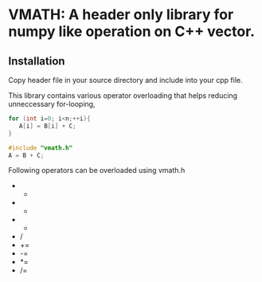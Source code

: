  # VMATH: A header only library for numpy like operation on C++ vector. 
 
 ## Installation
 Copy header  file in your source directory and include into your cpp file. 
 
 This library contains various operator overloading that helps reducing unneccessary for-looping, 
 
 ```cpp
 for (int i=0; i<n;++i){
    A[i] = B[i] + C; 
 }
 ```
 
 ```cpp
 #include "vmath.h" 
 A = B + C; 
 ```
 
 Following operators can be overloaded using vmath.h
 + +
 + -
 + *
 + /
 + +=
 + -=
 + *=
 + /=


